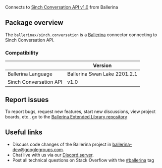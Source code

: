 Connects to [Sinch Conversation API v1.0](https://www.sinch.com/) from Ballerina

## Package overview
The `ballerinax/sinch.conversation` is a [Ballerina](https://ballerina.io/) connector connecting to Sinch Conversation API.

### Compatibility
|                           | Version                       |
|---------------------------|-------------------------------|
| Ballerina Language        | Ballerina Swan Lake 2201.2.1    | 
| Sinch Conversation API    | v1.0                          |

## Report issues
To report bugs, request new features, start new discussions, view project boards, etc., go to the [Ballerina Extended Library repository](https://github.com/ballerina-platform/ballerina-extended-library)

## Useful links
- Discuss code changes of the Ballerina project in [ballerina-dev@googlegroups.com](mailto:ballerina-dev@googlegroups.com).
- Chat live with us via our [Discord server](https://discord.gg/ballerinalang).
- Post all technical questions on Stack Overflow with the [#ballerina](https://stackoverflow.com/questions/tagged/ballerina) tag

